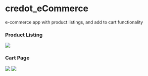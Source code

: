 # credot_eCommerce
e-commerce app with product listings, and add to cart functionality

### Product Listing

![](http://i.giphy.com/3o6UAZWqQBkOzs8HE4.gif) 

### Cart Page

![](http://i.giphy.com/xT77XZCH8JpEhzVcNG.gif) ![](http://i.giphy.com/xT77XZyA0aYeOX5jsA.gif)
